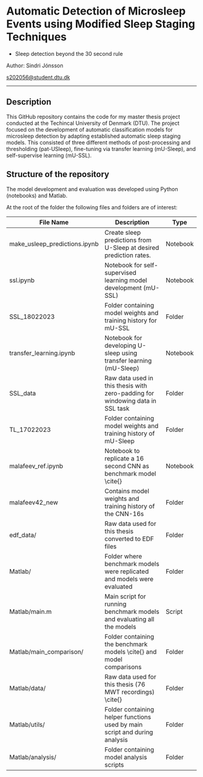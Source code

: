 # Automatic Detection of Microsleep Events using Modified Sleep Staging Techniques
- Sleep detection beyond the 30 second rule

Author: Sindri Jónsson

s202056@student.dtu.dk

---
## Description
This GitHub repository contains the code for my master thesis project conducted at the Techincal University of Denmark (DTU). The project focused on the development of automatic classification models for microsleep detection by adapting established automatic sleep staging models. This consisted of three different methods of post-processing and thresholding (pat-USleep), fine-tuning via transfer learning (mU-Sleep), and self-supervise learning (mU-SSL).

## Structure of the repository
The model development and evaluation was developed using Python (notebooks) and Matlab. 

At the root of the folder the following files and folders are of interest:


| **File Name**                               | **Description**                                                                     | **Type** |
|---------------------------------------------|-------------------------------------------------------------------------------------|----------|
| make_usleep_predictions.ipynb                                        | Create sleep predictions from U-Sleep at desired prediction rates.| Notebook   |
| ssl.ipynb                                        | Notebook for self-supervised learning model development (mU-SSL)                                     | Notebook   |
|SSL_18022023| Folder containing model weights and training history for mU-SSL | Folder | 
|transfer_learning.ipynb| Notebook for developing U-sleep using transfer learning (mU-Sleep) | Notebook |
|SSL_data|Raw data used in this thesis with zero-padding for windowing data in SSL task|Folder|
|TL_17022023| Folder containing model weights and training history of mU-Sleep | Folder |
|malafeev_ref.ipynb| Notebook to replicate a 16 second CNN as benchmark model \cite{} | Notebook |
|malafeev42_new | Contains model weights and training history of the CNN-16s | Folder |
|edf_data/| Raw data used for this thesis converted to EDF files |Folder|
|Matlab/| Folder where benchmark models were replicated and models were evaluated | Folder |
|Matlab/main.m| Main script for running benchmark models and evaluating all the models| Script |
|Matlab/main_comparison/|Folder containing the benchmark models \cite{} and model comparisons| Folder |
|Matlab/data/|Raw data used for this thesis (76 MWT recordings) \cite{}|Folder|
|Matlab/utils/|Folder containing helper functions used by main script and during analysis|Folder|
|Matlab/analysis/|Folder containing model analysis scripts|Folder|

